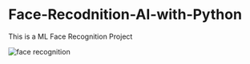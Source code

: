 # Face-Recodnition-AI-with-Python
This is a ML Face Recognition Project 


<img align="center" alt="face recognition" height="" width = "" src="">
